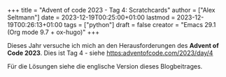 +++
title = "Advent of code 2023 - Tag 4: Scratchcards"
author = ["Alex Seltmann"]
date = 2023-12-19T00:25:00+01:00
lastmod = 2023-12-19T00:26:13+01:00
tags = ["python"]
draft = false
creator = "Emacs 29.1 (Org mode 9.7 + ox-hugo)"
+++

Dieses Jahr versuche ich mich an den Herausforderungen des **Advent of Code
2023**. Dies ist Tag 4 - siehe <https:adventofcode.com/2023/day/4>

Für die Lösungen siehe die englische Version dieses Blogbeitrages.

